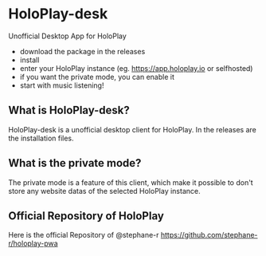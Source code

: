 # HoloPlay-desk
Unofficial Desktop App for HoloPlay


- download the package in the releases
- install
- enter your HoloPlay instance (eg. https://app.holoplay.io or selfhosted)
- if you want the private mode, you can enable it
- start with music listening!
   

## What is HoloPlay-desk?
HoloPlay-desk is a unofficial desktop client for HoloPlay. In the releases are the installation files. 

## What is the private mode?
The private mode is a feature of this client, which make it possible to don't store any website datas of the selected HoloPlay instance.

## Official Repository of HoloPlay
Here is the official Repository of @stephane-r https://github.com/stephane-r/holoplay-pwa
